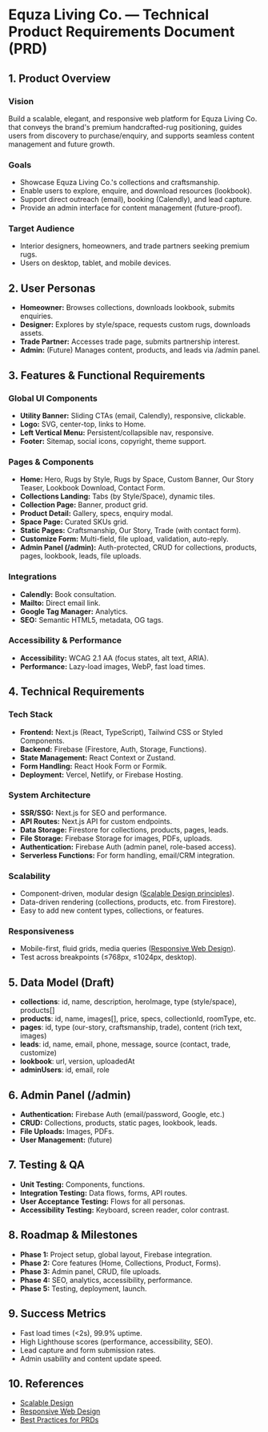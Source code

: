 # Equza Living Co. — Technical Product Requirements Document (PRD)

## 1. Product Overview

### Vision
Build a scalable, elegant, and responsive web platform for Equza Living Co. that conveys the brand's premium handcrafted-rug positioning, guides users from discovery to purchase/enquiry, and supports seamless content management and future growth.

### Goals
- Showcase Equza Living Co.'s collections and craftsmanship.
- Enable users to explore, enquire, and download resources (lookbook).
- Support direct outreach (email), booking (Calendly), and lead capture.
- Provide an admin interface for content management (future-proof).

### Target Audience
- Interior designers, homeowners, and trade partners seeking premium rugs.
- Users on desktop, tablet, and mobile devices.

## 2. User Personas
- **Homeowner:** Browses collections, downloads lookbook, submits enquiries.
- **Designer:** Explores by style/space, requests custom rugs, downloads assets.
- **Trade Partner:** Accesses trade page, submits partnership interest.
- **Admin:** (Future) Manages content, products, and leads via /admin panel.

## 3. Features & Functional Requirements

### Global UI Components
- **Utility Banner:** Sliding CTAs (email, Calendly), responsive, clickable.
- **Logo:** SVG, center-top, links to Home.
- **Left Vertical Menu:** Persistent/collapsible nav, responsive.
- **Footer:** Sitemap, social icons, copyright, theme support.

### Pages & Components
- **Home:** Hero, Rugs by Style, Rugs by Space, Custom Banner, Our Story Teaser, Lookbook Download, Contact Form.
- **Collections Landing:** Tabs (by Style/Space), dynamic tiles.
- **Collection Page:** Banner, product grid.
- **Product Detail:** Gallery, specs, enquiry modal.
- **Space Page:** Curated SKUs grid.
- **Static Pages:** Craftsmanship, Our Story, Trade (with contact form).
- **Customize Form:** Multi-field, file upload, validation, auto-reply.
- **Admin Panel (/admin):** Auth-protected, CRUD for collections, products, pages, lookbook, leads, file uploads.

### Integrations
- **Calendly:** Book consultation.
- **Mailto:** Direct email link.
- **Google Tag Manager:** Analytics.
- **SEO:** Semantic HTML5, metadata, OG tags.

### Accessibility & Performance
- **Accessibility:** WCAG 2.1 AA (focus states, alt text, ARIA).
- **Performance:** Lazy-load images, WebP, fast load times.

## 4. Technical Requirements

### Tech Stack
- **Frontend:** Next.js (React, TypeScript), Tailwind CSS or Styled Components.
- **Backend:** Firebase (Firestore, Auth, Storage, Functions).
- **State Management:** React Context or Zustand.
- **Form Handling:** React Hook Form or Formik.
- **Deployment:** Vercel, Netlify, or Firebase Hosting.

### System Architecture
- **SSR/SSG:** Next.js for SEO and performance.
- **API Routes:** Next.js API for custom endpoints.
- **Data Storage:** Firestore for collections, products, pages, leads.
- **File Storage:** Firebase Storage for images, PDFs, uploads.
- **Authentication:** Firebase Auth (admin panel, role-based access).
- **Serverless Functions:** For form handling, email/CRM integration.

### Scalability
- Component-driven, modular design ([Scalable Design principles](https://medium.com/pixelmatters/scalable-design-7adbaafa5086)).
- Data-driven rendering (collections, products, etc. from Firestore).
- Easy to add new content types, collections, or features.

### Responsiveness
- Mobile-first, fluid grids, media queries ([Responsive Web Design](https://alistapart.com/article/responsive-web-design/)).
- Test across breakpoints (≤768px, ≤1024px, desktop).

## 5. Data Model (Draft)

- **collections**: id, name, description, heroImage, type (style/space), products[]
- **products**: id, name, images[], price, specs, collectionId, roomType, etc.
- **pages**: id, type (our-story, craftsmanship, trade), content (rich text, images)
- **leads**: id, name, email, phone, message, source (contact, trade, customize)
- **lookbook**: url, version, uploadedAt
- **adminUsers**: id, email, role

## 6. Admin Panel (/admin)
- **Authentication:** Firebase Auth (email/password, Google, etc.)
- **CRUD:** Collections, products, static pages, lookbook, leads.
- **File Uploads:** Images, PDFs.
- **User Management:** (future)

## 7. Testing & QA
- **Unit Testing:** Components, functions.
- **Integration Testing:** Data flows, forms, API routes.
- **User Acceptance Testing:** Flows for all personas.
- **Accessibility Testing:** Keyboard, screen reader, color contrast.

## 8. Roadmap & Milestones
- **Phase 1:** Project setup, global layout, Firebase integration.
- **Phase 2:** Core features (Home, Collections, Product, Forms).
- **Phase 3:** Admin panel, CRUD, file uploads.
- **Phase 4:** SEO, analytics, accessibility, performance.
- **Phase 5:** Testing, deployment, launch.

## 9. Success Metrics
- Fast load times (<2s), 99.9% uptime.
- High Lighthouse scores (performance, accessibility, SEO).
- Lead capture and form submission rates.
- Admin usability and content update speed.

## 10. References
- [Scalable Design](https://medium.com/pixelmatters/scalable-design-7adbaafa5086)
- [Responsive Web Design](https://alistapart.com/article/responsive-web-design/)
- [Best Practices for PRDs](https://simran-pm.medium.com/the-ultimate-guide-to-product-requirements-documents-prd-for-product-managers-31149f36a936) 